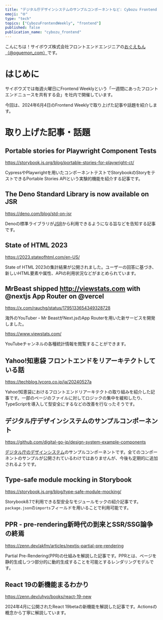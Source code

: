 ```yaml
---
title: "デジタル庁デザインシステムのサンプルコンポーネントなど: Cybozu Frontend Weekly (2024-06-04号)"
emoji: "🌐"
type: "tech"
topics: ["CybozuFrontendWeekly", "frontend"]
published: false
publication_name: "cybozu_frontend"
---
```


こんにちは！サイボウズ株式会社フロントエンドエンジニアの[おぐえもん（@oguemon_com）](https://twitter.com/oguemon_com)です。

# はじめに

サイボウズでは毎週火曜日にFrontend Weeklyという「一週間にあったフロントエンドニュースを共有する会」を社内で開催しています。

今回は、2024年6月4日のFrontend Weeklyで取り上げた記事や話題を紹介します。

# 取り上げた記事・話題

## Portable stories for Playwright Component Tests

https://storybook.js.org/blog/portable-stories-for-playwright-ct/

CypressやPlaywrightを用いたコンポーネントテストでStorybookのStoryをテストできるPortable Stories APIという実験的機能を紹介する記事です。

## The Deno Standard Library is now available on JSR

https://deno.com/blog/std-on-jsr

Denoの標準ライブラリが[JSR](https://jsr.io/)から利用できるようになる旨などを告知する記事です。

## State of HTML 2023

https://2023.stateofhtml.com/en-US/

State of HTML 2023の集計結果が公開されました。ユーザーの回答に基づき、新しいHTML要素や属性、APIの利用状況などがまとめられています。

## MrBeast shipped http://viewstats.com with @nextjs App Router on @vercel

https://x.com/rauchg/status/1795133654349328728

海外のYouTuber・Mr BeastがNext.jsのApp Routerを用いた新サービスを開発しました。

https://www.viewstats.com/

YouTubeチャンネルの各種統計情報を閲覧することができます。

## Yahoo!知恵袋 フロントエンドをリアーキテクトしている話

https://techblog.lycorp.co.jp/ja/20240527a

Yahoo!知恵袋におけるフロントエンドリアーキテクトの取り組みを紹介した記事です。一部のページのファイルに対してロジックの集中を緩和したり、TypeScriptを導入して型安全にするなどの改善を行なったそうです。

## デジタル庁デザインシステムのサンプルコンポーネント

https://github.com/digital-go-jp/design-system-example-components

[デジタル庁のデザインシステム](https://design.digital.go.jp/)のサンプルコンポーネントです。全てのコンポーネントのサンプルが公開されているわけではありませんが、今後も定期的に追加されるようです。

## Type-safe module mocking in Storybook

https://storybook.js.org/blog/type-safe-module-mocking/

Storybook8.1で利用できる型安全なモジュールモックの紹介記事です。`package.json`の`imports`フィールドを用いることで利用可能です。

## PPR - pre-rendering新時代の到来とSSR/SSG論争の終焉

https://zenn.dev/akfm/articles/nextjs-partial-pre-rendering

Partial Pre-Rendering(PPR)の仕組みを解説した記事です。PPRとは、ページを静的生成しつつ部分的に動的生成することを可能とするレンダリングモデルです。

## React 19の新機能まるわかり

https://zenn.dev/uhyo/books/react-19-new

2024年4月に公開されたReact 19betaの新機能を解説した記事です。Actionsの概念から丁寧に解説しています。
